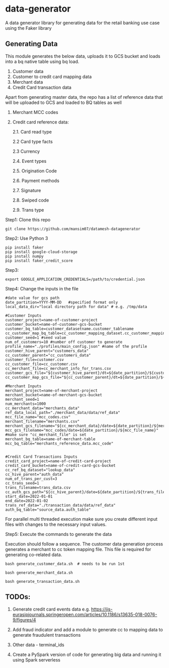 # data-generator
A data generator library for generating data for the retail banking use case using the Faker library

## Generating Data
This module generates the below data, uploads it to GCS bucket and loads into a bq native table using bq load.

1. Customer data 
2. Customer to credit card mapping data 
3. Merchant data 
4. Credit Card transaction data

Apart from generating master data, the repo has a list of reference data that will be uploaded to GCS and loaded to BQ tables as well 
1. Merchant MCC codes 
2. Credit card reference data: 

    2.1. Card read type

    2.2  Card type facts

    2.3  Currency 

    2.4. Event types

    2.5. Origination Code

    2.6. Payment methods

    2.7. Signature 

    2.8. Swiped code

    2.9. Trans type


Step1: Clone this repo 

```
git clone https://github.com/mansim07/datamesh-datagenerator
```

Step2: Use Python 3

```
pip install faker
pip install google-cloud-storage
pip install numpy
pip install faker_credit_score
```

Step3: 

```
export GOOGLE_APPLICATION_CREDENTIALS=/path/to/credential.json
```

Step4: Change the inputs in the file 

    #date value for gcs path 
    date_partition=YYYY-MM-DD   #specified format only
    local_data_dir="local directory path for data" # e.g. /tmp/data

    #Customer Inputs
    customer_project=name-of-customer-project
    customer_bucket=name-of-customer-gcs-bucket
    customer_bq_table=customer_datasetname.customer_tablename
    cc_customer_map_bq_table=cc_customer_mapping_dataset.cc_customer_mapping_table
    customer_seed=1 #seed value 
    num_of_customers=10 #number off customer to generate
    profile_name="./profiles/main_config.json" #name of the profile
    customer_hive_parent="customers_data"
    cc_customer_parent="cc_customers_data"
    customer_file=customer.csv
    cc_customer_file=cc_customer.csv
    cc_merchant_file=cc_merchant_info_for_trans.csv
    customer_gcs_file="${customer_hive_parent}/dt=${date_partition}/${customer_file}"
    cc_customer_map_gcs_file="${cc_customer_parent}/dt=${date_partition}/${cc_customer_file}"

    #Merchant Inputs
    merchant_project=name-of-merchant-project
    merchant_bucket=name-of-merchant-gcs-bucket
    merchant_seed=1
    num_merchants=1000
    cc_merchant_data="merchants_data"
    ref_data_local_path="./merchant_data/data/ref_data"
    mcc_file_name="mcc_codes.csv"
    merchant_filename="merchants.csv"
    merchant_gcs_filename="${cc_merchant_data}/date=${date_partition}/${merchant_filename}"
    mcc_gcs_filename="mcc_codes/date=${date_partition}/${mcc_file_name}"
    #make sure "cc_merchant_file" is set
    merchant_bq_table=name-of-merchant-table
    mcc_bq_table="merchants_reference_data.mcc_code"


    #Credit Card Transactions Inputs
    credit_card_project=name-of-credit-card-project
    credit_card_bucket=name-of-credit-card-gcs-bucket
    cc_ref_bq_dataset="lookup_data"
    cc_hive_parent="auth_data"
    num_of_trans_per_cust=3
    cc_trans_seed=1
    trans_filename=trans_data.csv
    cc_auth_gcs_path="${cc_hive_parent}/date=${date_partition}/${trans_filename}"
    start_date=2022-01-01
    end_date=2022-01-02
    trans_ref_data="./transaction_data/data/ref_data"
    auth_bq_table="source_data.auth_table"

For parallel multi threaded execution make sure you create different input files with changes to the necessary input values. 

Step5: Execute the commands to generate the data 

Execution should follow a sequence. The customer data generation process generates a merchant to cc token mapping file. This file is required for generating co-related data. 

    
    bash generate_customer_data.sh  # needs to be run 1st

    bash generate_merchant_data.sh  

    bash generate_transaction_data.sh
    

## TODOs:
1. Generate credit card events data e.g. https://jis-eurasipjournals.springeropen.com/articles/10.1186/s13635-018-0076-9/figures/4

2. Add fraud indicator and add a module to generate cc to mapping data to generate fraudulent transactions

3. Other data - terminal_ids

4. Create a PySpark version of code for generating big data and running it using Spark serverless 

